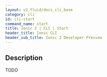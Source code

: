 ```yaml
---
layout: v2_fluid/docs_cli_base
category: cli
id: cli-start
command_name: start
title: Ionic 2 | CLI | Start
header_title: Ionic CLI
header_sub_title: Ionic 2 Developer Preview
---
```


## Description

TODO